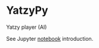 # YatzyPy

Yatzy player (AI)

See Jupyter [notebook](http://nbviewer.jupyter.org/github/markomanninen/YatzyPy/blob/65e8cf362856857bef599066ae2403360c15ad75/Jupyter%20&%20Yatzy.ipynb) introduction.

